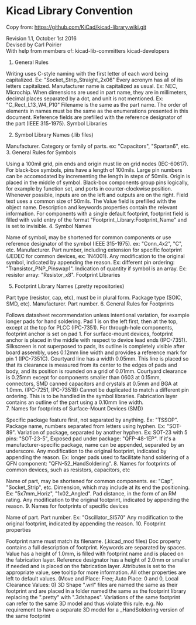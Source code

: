 # Kicad Library Convention

Copy from: https://github.com/KiCad/kicad-library.wiki.git

Revision 1.1, October 1st 2016  
Devised by Carl Poirier  
With help from members of:
kicad-lib-committers 
kicad-developers

1. General Rules

Writing uses C-style naming with the first letter of each word being capitalized. Ex: "Socket_Strip_Straight_2x06"
Every acronym has all of its letters capitalized.
Manufacturer name is capitalized as usual. Ex: NEC, Microchip.
When dimensions are used in part name, they are in millimeters, decimal places separated by a dot, and unit is not mentioned. Ex:  "C_Rect_L13_W4_P10"
Filename is the same as the part name.
The order of elements in names must be the same as the enumerations presented in this document.
Reference fields are prefilled with the reference designator of the part (IEEE 315-1975).
Symbol Libraries

2. Symbol Library Names (.lib files)

Manufacturer.
Category or family of parts. ex: "Capacitors", "Spartan6", etc.
3. General Rules for Symbols

Using a 100mil grid, pin ends and origin must lie on grid nodes (IEC-60617).
For black-box symbols, pins have a length of 100mils. Large pin numbers can be accomodated by incrementing the length in steps of 50mils.
Origin is placed in the middle of symbol.
Black-box components group pins logically, for example by function set, and ports in counter-clockwise position.
Whenever possible, inputs are on the left and outputs are on the right.
Field text uses a common size of 50mils.
The Value field is prefilled with the object name.
Description and keywords properties contain the relevant information.
For components with a single default footprint, footprint field is filled with valid entry of the format "Footprint_Library:Footprint_Name" and is set to invisible.
4. Symbol Names

Name of symbol, may be shortened for common components or use reference designator of the symbol (IEEE 315-1975). ex: "Conn_4x2", "C", etc.
Manufacturer.
Part number, including extension for specific footprint (JEDEC for common devices, ex: 1N4001).
Any modification to the original symbol, indicated by appending the reason. Ex: different pin ordering: "Transistor_PNP_Pinswap1".
Indication of quantity if symbol is an array. Ex: resistor array: "Resistor_x8".
Footprint Libraries

5. Footprint Library Names (.pretty repositories)

Part type (resistor, cap, etc), must be in plural form.
Package type (SOIC, SMD, etc).
Manufacturer.
Part number.
6. General Rules for Footprints

Follows datasheet recommendation unless intentional variation, for example longer pads for hand soldering.
Pad 1 is on the left first, then at the top, except at the top for PLCC (IPC-7351).
For through-hole components, footprint anchor is set on pad 1.
For surface-mount devices, footprint anchor is placed in the middle with respect to device lead ends (IPC-7351).
Silkscreen is not superposed to pads, its outline is completely visible after board assembly, uses 0.12mm line width and provides a reference mark for pin 1 (IPC-7351C).
Courtyard line has a width 0.05mm. This line is placed so that its clearance is measured from its center to the edges of pads and body, and its position is rounded on a grid of 0.01mm.
Courtyard clearance is 0.25mm except for components smaller than 0603 at 0.15mm, connectors, SMD canned capacitors and crystals at 0.5mm and BGA at 1.0mm. (IPC-7251, IPC-7351B)
Cannot be duplicated to match a different pin ordering. This is to be handled in the symbol libraries.
Fabrication layer contains an outline of the part using a 0.10mm line width.  
7. Names for footprints of Surface-Mount Devices (SMD)

Specific package feature first, not separated by anything. Ex: "TSSOP".
Package name, numbers separated from letters using hyphen. Ex: "SOT-89".
Variation of package, separated by another hyphen. Ex: SOT-23 with 5 pins: "SOT-23-5", Exposed pad under package: "QFP-48-1EP".
If it's a manufacturer-specific package, name can be appended, separated by an underscore.
Any modification to the original footprint, indicated by appending the reason. Ex: longer pads used to facilitate hand soldering of a QFN component: "QFN-52_HandSoldering".
8. Names for footprints of common devices, such as resistors, capacitors, etc

Name of part, may be shortened for common components. ex: "Cap", "Socket_Strip", etc.
Dimension, which may include at its end the positioning. Ex: "5x7mm_Horiz", "1x02_Angled".
Pad distance, in the form of an RM rating.
Any modification to the original footprint, indicated by appending the reason.
9. Names for footprints of specific devices

Name of part.
Part number. Ex: "Oscillator_SI570"
Any modification to the original footprint, indicated by appending the reason.
10. Footprint properties

Footprint name must match its filename. (.kicad_mod files)
Doc property contains a full description of footprint.
Keywords are separated by spaces.
Value has a height of 1.0mm, is filled with footprint name and is placed on the fabrication layer.
Reference designator has a height of 2.0mm or smaller if needed and is placed on the fabrication layer.
Attributes is set to the appropriate value, see tooltip for more information.
All other properties are left to default values. (Move and Place: Free; Auto Place: 0 and 0, Local Clearance Values: 0)
3D Shape ".wrl" files are named the same as their footprint and are placed in a folder named the same as the footprint library replacing the ".pretty" with ".3dshapes". Variations of the same footprint can refer to the same 3D model and thus violate this rule.
e.g. No requirement to have a separate 3D model for a _HandSoldering version of the same footprint
